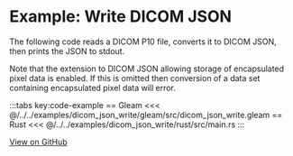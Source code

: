 # Example: Write DICOM JSON

The following code reads a DICOM P10 file, converts it to DICOM JSON, then
prints the JSON to stdout.

Note that the extension to DICOM JSON allowing storage of encapsulated pixel
data is enabled. If this is omitted then conversion of a data set containing
encapsulated pixel data will error.

:::tabs key:code-example
== Gleam
<<< @/../../examples/dicom_json_write/gleam/src/dicom_json_write.gleam
== Rust
<<< @/../../examples/dicom_json_write/rust/src/main.rs
:::

[View on GitHub](https://github.com/dcmfx/dcmfx/tree/main/examples/dicom_json_write)
